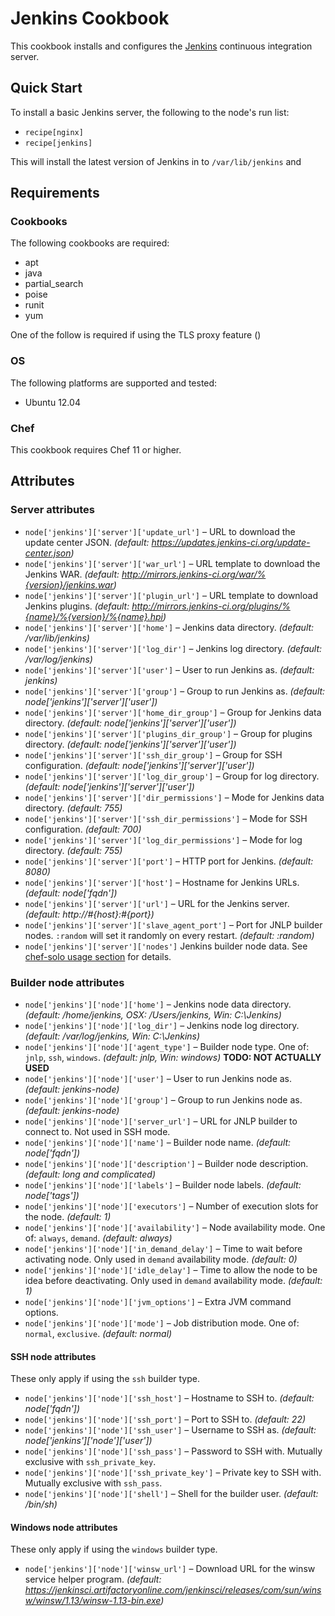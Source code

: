 Jenkins Cookbook
================

This cookbook installs and configures the [Jenkins](https://jenkins-ci.org/)
continuous integration server.

Quick Start
-----------

To install a basic Jenkins server, the following to the node's run list:

* `recipe[nginx]`
* `recipe[jenkins]`

This will install the latest version of Jenkins in to `/var/lib/jenkins` and

Requirements
------------

### Cookbooks

The following cookbooks are required:

* apt
* java
* partial_search
* poise
* runit
* yum

One of the follow is required if using the TLS proxy feature ()

### OS

The following platforms are supported and tested:

* Ubuntu 12.04

### Chef

This cookbook requires Chef 11 or higher.

Attributes
----------

### Server attributes

* `node['jenkins']['server']['update_url']` – URL to download the update center JSON. *(default: https://updates.jenkins-ci.org/update-center.json)*
* `node['jenkins']['server']['war_url']` – URL template to download the Jenkins WAR. *(default: http://mirrors.jenkins-ci.org/war/%{version}/jenkins.war)*
* `node['jenkins']['server']['plugin_url']` – URL template to download Jenkins plugins. *(default: http://mirrors.jenkins-ci.org/plugins/%{name}/%{version}/%{name}.hpi)*
* `node['jenkins']['server']['home']` – Jenkins data directory. *(default: /var/lib/jenkins)*
* `node['jenkins']['server']['log_dir']` – Jenkins log directory. *(default: /var/log/jenkins)*
* `node['jenkins']['server']['user']` – User to run Jenkins as. *(default: jenkins)*
* `node['jenkins']['server']['group']` – Group to run Jenkins as. *(default: node['jenkins']['server']['user'])*
* `node['jenkins']['server']['home_dir_group']` – Group for Jenkins data directory. *(default: node['jenkins']['server']['user'])*
* `node['jenkins']['server']['plugins_dir_group']` – Group for plugins directory. *(default: node['jenkins']['server']['user'])*
* `node['jenkins']['server']['ssh_dir_group']` – Group for SSH configuration. *(default: node['jenkins']['server']['user'])*
* `node['jenkins']['server']['log_dir_group']` – Group for log directory. *(default: node['jenkins']['server']['user'])*
* `node['jenkins']['server']['dir_permissions']` – Mode for Jenkins data directory. *(default: 755)*
* `node['jenkins']['server']['ssh_dir_permissions']` – Mode for SSH configuration. *(default: 700)*
* `node['jenkins']['server']['log_dir_permissions']` – Mode for log directory. *(default: 755)*
* `node['jenkins']['server']['port']` – HTTP port for Jenkins. *(default: 8080)*
* `node['jenkins']['server']['host']` – Hostname for Jenkins URLs. *(default: node['fqdn'])*
* `node['jenkins']['server']['url']` – URL for the Jenkins server. *(default: http://#{host}:#{port})*
* `node['jenkins']['server']['slave_agent_port']` – Port for JNLP builder nodes. `:random` will set it randomly on every restart. *(default: :random)*
* `node['jenkins']['server']['nodes']` Jenkins builder node data. See [chef-solo usage section]() for details.

### Builder node attributes

* `node['jenkins']['node']['home']` – Jenkins node data directory. *(default: /home/jenkins, OSX: /Users/jenkins, Win: C:\Jenkins)*
* `node['jenkins']['node']['log_dir']` – Jenkins node log directory. *(default: /var/log/jenkins, Win: C:\Jenkins)*
* `node['jenkins']['node']['agent_type']` – Builder node type. One of: `jnlp`, `ssh`, `windows`. *(default: jnlp, Win: windows)* **TODO: NOT ACTUALLY USED**
* `node['jenkins']['node']['user']` – User to run Jenkins node as. *(default: jenkins-node)*
* `node['jenkins']['node']['group']` – Group to run Jenkins node as. *(default: jenkins-node)*
* `node['jenkins']['node']['server_url']` – URL for JNLP builder to connect to. Not used in SSH mode.
* `node['jenkins']['node']['name']` – Builder node name. *(default: node['fqdn'])*
* `node['jenkins']['node']['description']` – Builder node description. *(default: long and complicated)*
* `node['jenkins']['node']['labels']` – Builder node labels. *(default: node['tags'])*
* `node['jenkins']['node']['executors']` – Number of execution slots for the node. *(default: 1)*
* `node['jenkins']['node']['availability']` – Node availability mode. One of: `always`, `demand`. *(default: always)*
* `node['jenkins']['node']['in_demand_delay']` – Time to wait before activating node. Only used in `demand` availability mode. *(default: 0)*
* `node['jenkins']['node']['idle_delay']` – Time to allow the node to be idea before deactivating. Only used in `demand` availability mode. *(default: 1)*
* `node['jenkins']['node']['jvm_options']` – Extra JVM command options.
* `node['jenkins']['node']['mode']` – Job distribution mode. One of: `normal`, `exclusive`. *(default: normal)*

#### SSH node attributes

These only apply if using the `ssh` builder type.

* `node['jenkins']['node']['ssh_host']` – Hostname to SSH to. *(default: node['fqdn'])*
* `node['jenkins']['node']['ssh_port']` – Port to SSH to. *(default: 22)*
* `node['jenkins']['node']['ssh_user']` – Username to SSH as. *(default: node['jenkins']['node']['user'])*
* `node['jenkins']['node']['ssh_pass']` – Password to SSH with. Mutually exclusive with `ssh_private_key`.
* `node['jenkins']['node']['ssh_private_key']` – Private key to SSH with. Mutually exclusive with `ssh_pass`.
* `node['jenkins']['node']['shell']` – Shell for the builder user. *(default: /bin/sh)*

#### Windows node attributes

These only apply if using the `windows` builder type.

* `node['jenkins']['node']['winsw_url']` – Download URL for the winsw service helper program. *(default: https://jenkinsci.artifactoryonline.com/jenkinsci/releases/com/sun/winsw/winsw/1.13/winsw-1.13-bin.exe)*
